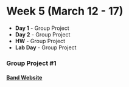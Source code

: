 # Week 5 (March 12 - 17)
* **Day 1** - Group Project
* **Day 2** - Group Project
* **HW** - Group Project
* **Lab Day** - Group Project


### Group Project #1
#### [Band Website](https://github.com/nss-nightclass-projects/gp_static_web_bandz)
